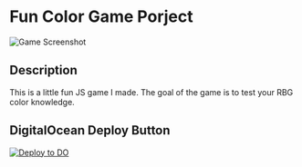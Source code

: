 # Fun Color Game Porject

![Game Screenshot](https://imgur.com/6lTZOeU.png)

## Description

This is a little fun JS game I made. The goal of the game is to test your RBG color knowledge. 

## DigitalOcean Deploy Button
[![Deploy to DO](https://mp-assets1.sfo2.digitaloceanspaces.com/deploy-to-do/do-btn-blue.svg)](https://cloud.digitalocean.com/apps/new?repo=https://github.com/bo-iliev/color-game/tree/main)


